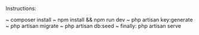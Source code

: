 Instructions:

<p> ~ composer install
~ npm install && npm run dev
~ php artisan key:generate
~ php artisan migrate
~ php artisan db:seed
~ finally: php artisan serve
</p>
